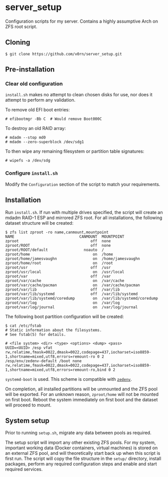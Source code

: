 # server_setup
Configuration scripts for my server. Contains a highly assumptive Arch on ZFS root script.

## Cloning
```
$ git clone https://github.com/v0rn/server_setup.git
```

## Pre-installation
### Clear old configuration
`install.sh` makes no attempt to clean chosen disks for use, nor does it attempt to perform any validation.

To remove old EFI boot entries:
```
# efibootmgr -Bb C  # Would remove Boot000C
```

To destroy an old RAID array:
```
# mdadm --stop md0
# mdadm --zero-superblock /dev/sdg1
```

To then wipe any remaining filesystem or partition table signatures:
```
# wipefs -a /dev/sdg
```

### Configure `install.sh`
Modify the `Configuration` section of the script to match your requirements.

## Installation
Run `install.sh`. If run with multiple drives specified, the script will create an mdadm RAID-1 ESP and mirrored ZFS root. For all installations, the following dataset structure will be created:
```
$ zfs list zproot -ro name,canmount,mountpoint
NAME                             CANMOUNT  MOUNTPOINT
zproot                                off  none
zproot/ROOT                           off  none
zproot/ROOT/default                noauto  /
zproot/home                            on  /home
zproot/home/jamesvaughn                on  /home/jamesvaughn
zproot/home/root                       on  /root
zproot/usr                            off  /usr
zproot/usr/local                       on  /usr/local
zproot/var                            off  /var
zproot/var/cache                       on  /var/cache
zproot/var/cache/pacman                on  /var/cache/pacman
zproot/var/lib                        off  /var/lib
zproot/var/lib/systemd                off  /var/lib/systemd
zproot/var/lib/systemd/coredump        on  /var/lib/systemd/coredump
zproot/var/log                         on  /var/log
zproot/var/log/journal                 on  /var/log/journal
```

The following boot partition configuration will be created:
```
$ cat /etc/fstab
# Static information about the filesystems.
# See fstab(5) for details.

# <file system> <dir> <type> <options> <dump> <pass>
UUID=<UUID> /esp vfat rw,relatime,fmask=0022,dmask=0022,codepage=437,iocharset=iso8859-1,shortname=mixed,utf8,errors=remount-ro 0 2
/esp/env/zedenv-default /boot none rw,relatime,fmask=0022,dmask=0022,codepage=437,iocharset=iso8859-1,shortname=mixed,utf8,errors=remount-ro,bind 0 2
```

`systemd-boot` is used. This scheme is compatible with [`zedenv`](https://github.com/johnramsden/zedenv).

On completion, all installed partitions will be unmounted and the ZFS pool will be exported. For an unknown reason, `zproot/home` will not be mounted on first boot. Reboot the system immediately on first boot and the dataset will proceed to mount.

## System setup
Prior to running `setup.sh`, migrate any data between pools as required.

The setup script will import any other existing ZFS pools. For my system, important working data (Docker containers, virtual machines) is stored on an external ZFS pool, and will theoretically start back up when this script is first run. The script will copy the file structure in the `setup/` directory, install packages, perform any required configuration steps and enable and start required services.
